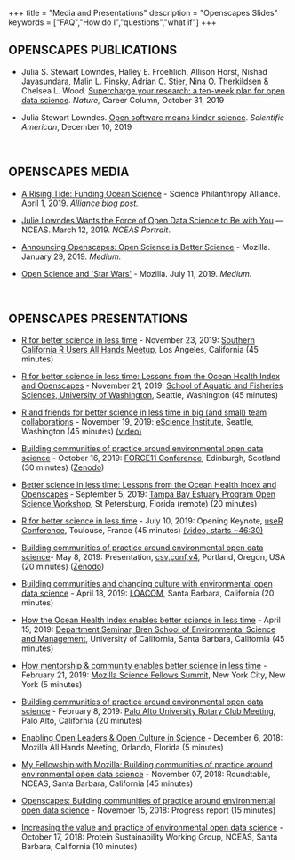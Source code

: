 +++
title = "Media and Presentations"
description = "Openscapes Slides"
keywords = ["FAQ","How do I","questions","what if"]
+++


## OPENSCAPES PUBLICATIONS

- Julia S. Stewart Lowndes, Halley E. Froehlich, Allison Horst, Nishad Jayasundara, Malin L. Pinsky, Adrian C. Stier, Nina O. Therkildsen & Chelsea L. Wood. [Supercharge your research: a ten-week plan for open data science](https://www.nature.com/articles/d41586-019-03335-4). *Nature,* Career Column, October 31, 2019

- Julia Stewart Lowndes. [Open software means kinder science](https://blogs.scientificamerican.com/observations/open-software-means-kinder-science/). *Scientific  American*, December 10, 2019



<!---
Supercharge: 
https://twitter.com/openscapes/status/1189996719800373248
https://twitter.com/juliesquid/status/1190001975376502784
https://twitter.com/j_perkel/status/1190011520337489920
https://twitter.com/mozilla/status/1190359860321423361 
https://twitter.com/jafflerbach/status/1190304771661451264
https://twitter.com/ESIP_Erin/status/1190113564540825600
https://twitter.com/DocFroehlich/status/1190004132674818053
https://twitter.com/dudney_joan/status/1190040678333501440
https://twitter.com/AdrianStier/status/1190003911760855040
https://twitter.com/shefw/status/1190366709686788096
https://twitter.com/ntherk/status/1190371758517489664
https://twitter.com/nceas/status/1191754547821084672
https://twitter.com/BE_bilingue/status/1191742621858689024 can't wait to adopt
https://twitter.com/nature/status/1191206704605736960 nature

kinder science:
https://twitter.com/WeAreRLadies/status/1204488583299526656
--->

<br>

## OPENSCAPES MEDIA

- [A Rising Tide: Funding Ocean Science](https://www.sciencephilanthropyalliance.org/a-rising-tide-funding-ocean-science-alliance-blog-post/) - Science Philanthropy Alliance. April 1, 2019. *Alliance blog post.*

- [Julie Lowndes Wants the Force of Open Data Science to Be with You](https://www.nceas.ucsb.edu/news/nceas-portrait-julie-lowndes) — NCEAS. March 12, 2019. *NCEAS Portrait*.


<!--- https://www.siegelendowment.org/insights/article/mozillas-open-science-fellows-at-the-halfway-point/ ---> 

- [Announcing Openscapes: Open Science is Better Science](https://medium.com/read-write-participate/announcing-openscapes-open-science-is-better-science-debe520d3de5) - Mozilla. January 29, 2019. *Medium.*

- [Open Science and 'Star Wars'](https://medium.com/read-write-participate/open-science-and-star-wars-2577b8081e8f) - Mozilla. July 11, 2019. *Medium.*

<br>

## OPENSCAPES PRESENTATIONS

<!---
SCCWRP
Open  Science Conference 11-12 March Germany
TWEEDS  27-28 March
ESIP  July Vermont
--->

- [R for better science in less time](https://openscapes.github.io/slides/betterscience/socalR#1) - November 23, 2019: [Southern California R Users All Hands Meetup](https://twitter.com/la_Rusers/status/1187407820213379074), Los Angeles, California (45 minutes)

- [R for better science in less time: Lessons from the Ocean Health Index and Openscapes](https://docs.google.com/presentation/d/1LA4EcnRxD11rjwbRh0hrjPG5J0dmiiuCbNaoQrz0XHU/edit?usp=sharing) - November 21, 2019: [School of Aquatic and Fisheries Sciences, University of Washington](https://fish.uw.edu/news-events/events/), Seattle, Washington (45 minutes)

- [R and friends for better science in less time in big (and small) team collaborations](https://openscapes.github.io/slides/betterscience/escience#1) - November 19, 2019: [eScience Institute](https://escience.washington.edu/data-science-seminar-11/), Seattle, Washington (45 minutes) [(video)](https://www.youtube.com/watch?v=HjTLTiAWk1g&feature=youtu.be)
<!---
https://twitter.com/benmarwick/status/1197033996061855744 nicest tweet ever
--->


- [Building communities of practice around environmental open data science](https://docs.google.com/presentation/d/16nhQhW8sUz0XvpKX4Vgn0vpU7tesi6wXGwvLZF10r-8/edit?usp=sharing) - October 16, 2019: [FORCE11 Conference](https://www.force11.org/meetings/force2019), Edinburgh, Scotland (30 minutes) ([Zenodo](https://zenodo.org/record/3497306#.Xbs3WSV7nOQ)) 
<!---https://twitter.com/shefw/status/1184419100472291328?s=19 juliesquid using the force--->

<!---
- Building communities of practice around environmental open data science - upcoming October 2, 2019: Roundtable, NCEAS, Santa Barbara, California (45 minutes)
--->

- [Better science in less time: Lessons from the Ocean Health Index and Openscapes](https://docs.google.com/presentation/d/13JkwCiXjfZfNucAsDwHI6FdEvpOngCv50cjnT7HXJK8/edit?usp=sharing) - September 5, 2019: [Tampa Bay Estuary Program Open Science Workshop](https://www.tbeptech.org/23-uncategorised/280-open-science-workshop-september-5-6), St Petersburg, Florida (remote) (20 minutes)

- [R for better science in less time](https://jules32.github.io/useR-2019-keynote/#1) - July 10, 2019: Opening Keynote, [useR Conference](http://user2019.r-project.org/), Toulouse, France (45 minutes) [(video, starts ~46:30)](https://www.youtube.com/watch?v=Z8PqwFPqn6Y)

- [Building communities of practice around environmental open data science](https://docs.google.com/presentation/d/1KXzPId1IvspsemIOmOUQEOqt8-Nw4Lhb2-Xvi_XZWeU/edit?usp=sharing)- May 8, 2019: Presentation, [csv,conf,v4](https://csvconf.com/), Portland, Oregon, USA (20 minutes) ([Zenodo](https://zenodo.org/record/2695625#.XN2CsKZ7nOQ)) 


- [Building communities and changing culture with environmental open data science](https://docs.google.com/presentation/d/1nuaZie__0DNdkUAyoHpwX0hnj0AWh0HUPl3Guzu7s6Q/edit?usp=sharing) - April 18, 2019: [LOACOM](https://loacom.com/), Santa Barbara, California (20 minutes)


- [How the Ocean Health Index enables better science in less time](https://docs.google.com/presentation/d/1vqUJpdfjEzFzlh-cAPcIpUBwhFsaMSqyjDhQUjh6aR8/edit?usp=sharing) - April 15, 2019: [Department Seminar, Bren School of Environmental Science and Management](http://www.bren.ucsb.edu/news/all_events.htm), University of California, Santa Barbara, California (45 minutes)

- [How mentorship & community enables better science in less time](https://docs.google.com/presentation/d/17d-G0lgLxuJtMF0T6MTIczpyat1aW-RaMQMF5kwpxPw/edit?usp=sharing) - February 21, 2019: [Mozilla Science Fellows Summit](http://mozillasciencefellows.com/), New York City, New York (5 minutes)

- [Building communities of practice around environmental open data science](https://docs.google.com/presentation/d/1Kd394aSYHsE0UjTCSEYLhQUwbTKuxvxZKXjOQGNwCwo/edit?usp=sharing) - February 8, 2019: [Palo Alto University Rotary Club Meeting](https://portal.clubrunner.ca/4633/Speakers/709a97af-74d2-4fe3-976e-f4572d393f41), Palo Alto, California (20 minutes)

- [Enabling Open Leaders & Open Culture in Science](https://docs.google.com/presentation/d/17owW5RlOKrVdlWzpE-dayadVVwKh5F3RWBkHqzB-DbM/edit?usp=sharing) - December 6, 2018: Mozilla All Hands Meeting, Orlando, Florida (5 minutes)

<!---These slides are for a 5-minute overview about the Openscapes program. The audience was the Mozilla Foundation staff and Fellows at Mozilla All Hands Orlando. The aim was to present the overall motivation for Openscapes and a brief overview of progress so far and future plans.--->

- [My Fellowship with Mozilla: Building communities of practice around environmental open data science](https://docs.google.com/presentation/d/1s6o4lqrn3zk2_UF2W-6A5orAT-bXREJ_mB6ghf-3eZQ/edit?usp=sharing) - November 07, 2018: Roundtable, NCEAS, Santa Barbara, California (45 minutes)

- [Openscapes: Building communities of practice around environmental open data science](https://docs.google.com/presentation/d/1c0DGai88kLuRxeWgmcC1KWt9Egm29VB0kmntXRej_-s/edit?usp=sharing) - November 15, 2018: Progress report (15 minutes)

<!--- These slides are for a 45-minute seminar as a progress update 2 months into my Mozilla Fellowship. I give a tiny, brief taste of the inspiring work that Mozilla does, I talked about my Fellowship experiences so far, and the 2 projects I will do during my fellowship. I spent over half of the talk on the second project: I introduced the Openscapes program, including the vision, plan, and operations. The audience are environmental scientists at the weekly "roundtable" seminar at the National Center for Ecological Analysis & Synthesis (NCEAS). --->

- [Increasing the value and practice of environmental open data science](https://docs.google.com/presentation/d/13k_Vl5O7CXhgoWYxyUZJv1QfVRu3gv1gcpe7-GjBuJM/edit?usp=sharing) - October 17, 2018: Protein Sustainability Working Group, NCEAS, Santa Barbara, California (10 minutes)

<!--- These slides are for a 10-minute pitch about the Openscapes program. The audience is working groups of environmental scientists that come to the National Center for Ecological Analysis & Synthesis (NCEAS) for several days to collaborate on a specific project. --->


<br>